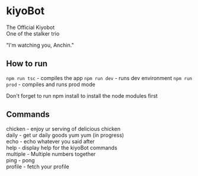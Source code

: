 # kiyoBot
The Official Kiyobot  
One of the stalker trio

"I'm watching you, Anchin."

## How to run
`npm run tsc` - compiles the app
`npm run dev` - runs dev environment
`npm run prod` - compiles and runs prod mode

Don't forget to run npm install to install the node modules first

## Commands
chicken - enjoy ur serving of delicious chicken  
daily - get ur daily goods yum yum (in progress)  
echo - echo whatever you said after  
help - display help for the kiyoBot commands  
multiple - Multiple numbers together  
ping - pong  
profile - fetch your profile  

